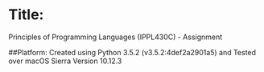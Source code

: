 # Title:
Principles of Programming Languages (IPPL430C) - Assignment

##Platform:
Created using Python 3.5.2 (v3.5.2:4def2a2901a5) and Tested over macOS Sierra Version 10.12.3 
